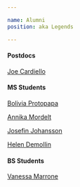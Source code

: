 ```yaml
---

name: Alumni
position: aka Legends

---
```

<h4> Postdocs </h4>
<p> <a href="https://www.linkedin.com/in/joseph-cardiello-467938142"> Joe Cardiello </a> </p>

<h4> MS Students </h4>
<p> <a href="https://www.linkedin.com/in/polyvia-protopapa-71460ab2"> Bolivia Protopapa </a> </p>
<p> <a href="https://www.linkedin.com/in/annika-mordelt-0345511b0"> Annika Mordelt </a> </p>
<p> <a href="https://www.linkedin.com/in/josefin-johansson-a23269a4"> Josefin Johansson </a> </p>
<p> <a href="https://www.linkedin.com/in/helendemollin/"> Helen Demollin </a> </p>


<h4> BS Students </h4>
<p> <a href="https://www.linkedin.com/in/vanessamarrone"> Vanessa Marrone </a> </p>




